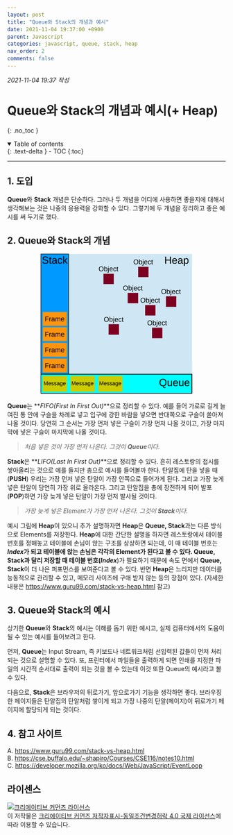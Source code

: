 ```yaml
---
layout: post
title: "Queue와 Stack의 개념과 예시"
date: 2021-11-04 19:37:00 +0900
parent: Javascript
categories: javascript, queue, stack, heap
nav_order: 2
comments: false
---
```


*2021-11-04 19:37 작성*

# Queue와 Stack의 개념과 예시(+ Heap)
{: .no_toc }

<details open markdown="block">
  <summary>
    Table of contents
  </summary>
  {: .text-delta }
- TOC
{:toc}
</details>

---

## 1. 도입

**Queue**와 **Stack** 개념은 단순하다. 그러나 두 개념을 어디에 사용하면 좋을지에 대해서 생각해보는 것은 나중의 응용력을 강화할 수 있다. 그렇기에 두 개념을 정리하고 좋은 예시를 써 두기로 했다.

## 2. Queue와 Stack의 개념

<p align="center">
  <img src="../../assets/js/the_javascript_runtime_environment_example.svg" width="350" title="queue & stack example">
</p>

**Queue**는 **_FIFO(First In First Out)_**으로 정리할 수 있다. 예를 들어 가로로 길게 늘여진 통 안에 구슬을 차례로 넣고 입구에 강한 바람을 넣으면 반대쪽으로 구슬이 쏟아져 나올 것이다. 당연히 그 순서는 가장 먼저 넣은 구슬이 가장 먼저 나올 것이고, 가장 마지막에 넣은 구슬이 마지막에 나올 것이다.

> _처음 넣은 것이 가장 먼저 나온다. 그것이 **Queue**이다._

**Stack**은 **_LIFO(Last In First Out)_**으로 정리할 수 있다. 흔히 레스토랑의 접시를 쌓아올리는 것으로 예를 들지만 총으로 예시를 들어볼까 한다. 탄알집에 탄을 넣을 때(**PUSH**) 우리는 가장 먼저 넣은 탄알이 가장 안쪽으로 들어가게 된다. 그리고 가장 늦게 넣은 탄알이 당연히 가장 위로 올라온다. 그리고 탄알집을 총에 장전하게 되어 발포(**POP**)하면 가장 늦게 넣은 탄알이 가장 먼저 발사될 것이다.

> _가장 늦게 넣은 Element가 가장 먼저 나온다. 그것이 **Stack**이다._

예시 그림에 **Heap**이 있으니 추가 설명하자면 **Heap**은 **Queue, Stack**과는 다른 방식으로 Elements를 저장한다. **Heap**에 대한 간단한 설명을 하자면 레스토랑에서 테이블 번호를 정해놓고 테이블에 손님이 앉는 구조를 상상하면 되는데, 이 때 테이블 번호는 **_Index_**가 되고 테이블에 앉는 손님은 각각의 Element가 된다고 볼 수 있다. **Queue, Stack**과 달리 저장할 때 테이블 번호(**_Index_**)가 필요하기 때문에 속도 면에서 **Queue, Stack**이 더 나은 퍼포먼스를 보여준다고 볼 수 있다. 반면 **Heap**은 느리지만 데이터를 능동적으로 관리할 수 있고, 메모리 사이즈에 구애 받지 않는 등의 장점이 있다. (자세한 내용은 <https://www.guru99.com/stack-vs-heap.html> 참고)

## 3. Queue와 Stack의 예시

상기한 **Queue**와 **Stack**의 예시는 이해를 돕기 위한 예시고, 실제 컴퓨터에서의 도움이 될 수 있는 예시를 들어보려고 한다.

먼저, **Queue**는 Input Stream, 즉 키보드나 네트워크처럼 선입력된 값들이 먼저 처리되는 것으로 설명할 수 있다. 또, 프린터에서 파일들을 출력하게 되면 인쇄를 지정한 파일의 시간적 순서대로 출력이 되는 것을 볼 수 있는데 이것 또한 Queue의 예시라고 볼 수 있다.

다음으로, **Stack**은 브라우저의 뒤로가기, 앞으로가기 기능을 생각하면 좋다. 브라우징한 페이지들은 탄알집의 탄알처럼 쌓이게 되고 가장 나중의 탄알(페이지)이 뒤로가기 페이지에 할당되게 되는 것이다.

## 4. 참고 사이트

A. <https://www.guru99.com/stack-vs-heap.html> <br/>
B. <https://cse.buffalo.edu/~shapiro/Courses/CSE116/notes10.html> <br/>
C. <https://developer.mozilla.org/ko/docs/Web/JavaScript/EventLoop>

## 라이센스

<a rel="license" href="http://creativecommons.org/licenses/by-sa/4.0/"><img alt="크리에이티브 커먼즈 라이선스" style="border-width:0" src="https://i.creativecommons.org/l/by-sa/4.0/88x31.png" /></a><br />이 저작물은 <a rel="license" href="http://creativecommons.org/licenses/by-sa/4.0/">크리에이티브 커먼즈 저작자표시-동일조건변경허락 4.0 국제 라이선스</a>에 따라 이용할 수 있습니다.

<script src="https://utteranc.es/client.js"
        repo="mauvpark/mauvpark.github.io" 
        issue-term="pathname"
        theme="github-light"
        label="comment"
        crossorigin="anonymous"
        async>
</script>